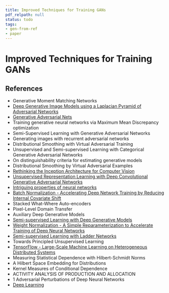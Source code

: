 ```yaml
---
title: Improved Techniques for Training GANs
pdf_relpath: null
status: todo
tags:
- gen-from-ref
- paper
---
```


# Improved Techniques for Training GANs

## References

- Generative Moment Matching Networks
- [Deep Generative Image Models using a Laplacian Pyramid of Adversarial Networks](./deep-generative-image-models-using-a-laplacian-pyramid-of-adversarial-networks.md)
- [Generative Adversarial Nets](./generative-adversarial-nets.md)
- Training generative neural networks via Maximum Mean Discrepancy optimization
- Semi-Supervised Learning with Generative Adversarial Networks
- Generating images with recurrent adversarial networks
- Distributional Smoothing with Virtual Adversarial Training
- Unsupervised and Semi-supervised Learning with Categorical Generative Adversarial Networks
- On distinguishability criteria for estimating generative models
- Distributional Smoothing by Virtual Adversarial Examples
- [Rethinking the Inception Architecture for Computer Vision](./rethinking-the-inception-architecture-for-computer-vision.md)
- [Unsupervised Representation Learning with Deep Convolutional Generative Adversarial Networks](./unsupervised-representation-learning-with-deep-convolutional-generative-adversarial-networks.md)
- [Intriguing properties of neural networks](./intriguing-properties-of-neural-networks.md)
- [Batch Normalization - Accelerating Deep Network Training by Reducing Internal Covariate Shift](./batch-normalization-accelerating-deep-network-training-by-reducing-internal-covariate-shift.md)
- Stacked What-Where Auto-encoders
- Pixel-Level Domain Transfer
- Auxiliary Deep Generative Models
- [Semi-supervised Learning with Deep Generative Models](./semi-supervised-learning-with-deep-generative-models.md)
- [Weight Normalization - A Simple Reparameterization to Accelerate Training of Deep Neural Networks](./weight-normalization-a-simple-reparameterization-to-accelerate-training-of-deep-neural-networks.md)
- [Semi-supervised Learning with Ladder Networks](./semi-supervised-learning-with-ladder-networks.md)
- Towards Principled Unsupervised Learning
- [TensorFlow - Large-Scale Machine Learning on Heterogeneous Distributed Systems](./tensorflow-large-scale-machine-learning-on-heterogeneous-distributed-systems.md)
- Measuring Statistical Dependence with Hilbert-Schmidt Norms
- A Hilbert Space Embedding for Distributions
- Kernel Measures of Conditional Dependence
- ACTIVITY ANALYSIS OF PRODUCTION AND ALLOCATION
- 1 Adversarial Perturbations of Deep Neural Networks
- [Deep Learning](./deep-learning.md)
